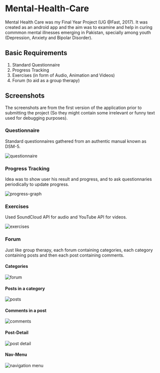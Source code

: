 # Mental-Health-Care
Mental Health Care was my Final Year Project (UG @Fast, 2017). It was created as an android app and the aim was to examine and help in curing commmon mental illnesses emerging in Pakistan, specially among youth (Depression, Anxiety and Bipolar Disorder).

## Basic Requirements
1. Standard Questionnaire
2. Progress Tracking
3. Exercises (in form of Audio, Animation and Videos)
4. Forum (to aid as a group therapy)

## Screenshots
The screenshots are from the first version of the application prior to submitting the project (So they might contain some irrelevant or funny text used for debugging purposes).

### Questionnaire
Standard questionnaires gathered from an authentic manual known as DSM-5.

![questionnaire](https://github.com/zainsra7/Mental-Health-Care/blob/master/Screenshots/questionnaire.png)

### Progress Tracking
Idea was to show user his result and progress, and to ask questionnaries periodically to update progress.

![progress-graph](https://github.com/zainsra7/Mental-Health-Care/blob/master/Screenshots/progress-graph.png)

### Exercises
Used SoundCloud API for audio and YouTube API for videos.

![exercises](https://github.com/zainsra7/Mental-Health-Care/blob/master/Screenshots/exercise.png)

### Forum
Just like group therapy, each forum containing categories, each category containing posts and then each post containing comments.

#### Categories
![forum](https://github.com/zainsra7/Mental-Health-Care/blob/master/Screenshots/forum.png)

#### Posts in a category
![posts](https://github.com/zainsra7/Mental-Health-Care/blob/master/Screenshots/category-posts.png)

#### Comments in a post
![comments](https://github.com/zainsra7/Mental-Health-Care/blob/master/Screenshots/comments.png)

#### Post-Detail
![post detail](https://github.com/zainsra7/Mental-Health-Care/blob/master/Screenshots/post-detail.png)

#### Nav-Menu
![navigation menu](https://github.com/zainsra7/Mental-Health-Care/blob/master/Screenshots/nav-menu.png)
